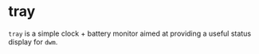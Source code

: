 # tray

`tray` is a simple clock + battery monitor aimed at providing a useful status display for `dwm`.
